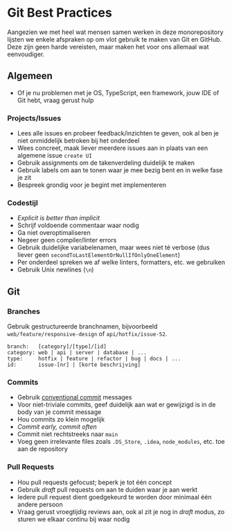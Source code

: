 # Git Best Practices

Aangezien we met heel wat mensen samen werken in deze monorepository lijsten we enkele afspraken op om vlot gebruik te maken van Git en GitHub. Deze zijn geen harde vereisten, maar maken het voor ons allemaal wat eenvoudiger.

## Algemeen

- Of je nu problemen met je OS, TypeScript, een framework, jouw IDE of Git hebt, vraag gerust hulp

### Projects/Issues

- Lees alle issues en probeer feedback/inzichten te geven, ook al ben je niet onmiddelijk betroken bij het onderdeel
- Wees concreet, maak liever meerdere issues aan in plaats van een algemene issue `create UI`
- Gebruik assignments om de takenverdeling duidelijk te maken
- Gebruik labels om aan te tonen waar je mee bezig bent en in welke fase je zit
- Bespreek grondig voor je begint met implementeren

### Codestijl

- *Explicit is better than implicit*
- Schrijf voldoende commentaar waar nodig
- Ga niet overoptimaliseren
- Negeer geen compiler/linter errors
- Gebruik duidelijke variabelenamen, maar wees niet té verbose (dus liever geen `secondToLastElementOrNullIfOnlyOneElement`)
- Per onderdeel spreken we af welke linters, formatters, etc. we gebruiken
- Gebruik Unix newlines (`\n`)

## Git

### Branches

Gebruik gestructureerde branchnamen, bijvoorbeeld `web/feature/responsive-design` of `api/hotfix/issue-52`.

```
branch:   [category]/[type]/[id]
category: web | api | server | database | ...
type:     hotfix | feature | refactor | bug | docs | ...
id:       issue-[nr] | [korte beschrijving]
```

### Commits

- Gebruik [conventional commit](https://www.conventionalcommits.org/en/v1.0.0/) messages
- Voor niet-triviale commits, geef duidelijk aan wat er gewijzigd is in de body van je commit message
- Hou commits zo klein mogelijk
- *Commit early, commit often*
- Commit niet rechtstreeks naar `main`
- Voeg geen irrelevante files zoals `.DS_Store`, `.idea`, `node_modules`, etc. toe aan de repository

### Pull Requests

- Hou pull requests gefocust; beperk je tot één concept
- Gebruik *draft* pull requests om aan te duiden waar je aan werkt
- Iedere pull request dient goedgekeurd te worden door minimaal één andere persoon
- Vraag gerust vroegtijdig reviews aan, ook al zit je nog in *draft* modus, zo sturen we elkaar continu bij waar nodig
